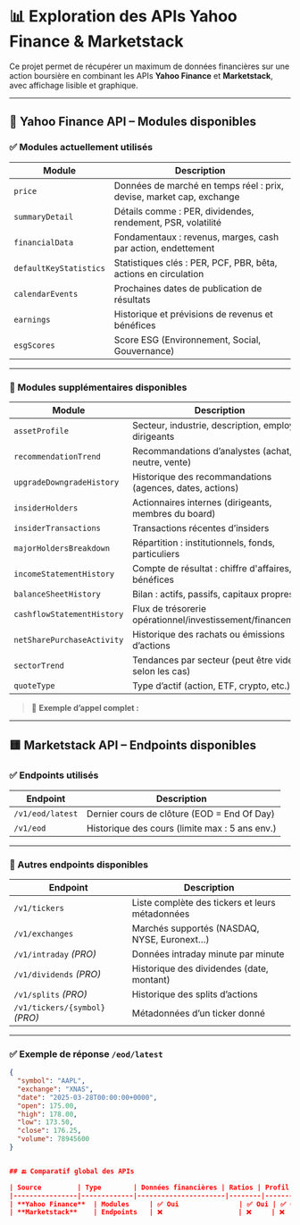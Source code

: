 
# 📊 Exploration des APIs Yahoo Finance & Marketstack

Ce projet permet de récupérer un maximum de données financières sur une action boursière en combinant les APIs **Yahoo Finance** et **Marketstack**, avec affichage lisible et graphique.

---

## 🔷 Yahoo Finance API – Modules disponibles

### ✅ Modules actuellement utilisés

| Module               | Description |
|----------------------|-------------|
| `price`              | Données de marché en temps réel : prix, devise, market cap, exchange |
| `summaryDetail`      | Détails comme : PER, dividendes, rendement, PSR, volatilité |
| `financialData`      | Fondamentaux : revenus, marges, cash par action, endettement |
| `defaultKeyStatistics` | Statistiques clés : PER, PCF, PBR, bêta, actions en circulation |
| `calendarEvents`     | Prochaines dates de publication de résultats |
| `earnings`           | Historique et prévisions de revenus et bénéfices |
| `esgScores`          | Score ESG (Environnement, Social, Gouvernance) |

---

### 🔄 Modules supplémentaires disponibles

| Module                    | Description |
|---------------------------|-------------|
| `assetProfile`            | Secteur, industrie, description, employés, dirigeants |
| `recommendationTrend`     | Recommandations d’analystes (achat, neutre, vente) |
| `upgradeDowngradeHistory` | Historique des recommandations (agences, dates, actions) |
| `insiderHolders`          | Actionnaires internes (dirigeants, membres du board) |
| `insiderTransactions`     | Transactions récentes d’insiders |
| `majorHoldersBreakdown`   | Répartition : institutionnels, fonds, particuliers |
| `incomeStatementHistory`  | Compte de résultat : chiffre d'affaires, bénéfices |
| `balanceSheetHistory`     | Bilan : actifs, passifs, capitaux propres |
| `cashflowStatementHistory`| Flux de trésorerie opérationnel/investissement/financement |
| `netSharePurchaseActivity`| Historique des rachats ou émissions d’actions |
| `sectorTrend`             | Tendances par secteur (peut être vide selon les cas) |
| `quoteType`               | Type d’actif (action, ETF, crypto, etc.) |

> 📌 **Exemple d’appel complet :**


---

## 🟨 Marketstack API – Endpoints disponibles

### ✅ Endpoints utilisés

| Endpoint            | Description |
|---------------------|-------------|
| `/v1/eod/latest`    | Dernier cours de clôture (EOD = End Of Day) |
| `/v1/eod`           | Historique des cours (limite max : 5 ans env.) |

---

### 🔄 Autres endpoints disponibles

| Endpoint                    | Description |
|-----------------------------|-------------|
| `/v1/tickers`               | Liste complète des tickers et leurs métadonnées |
| `/v1/exchanges`             | Marchés supportés (NASDAQ, NYSE, Euronext…) |
| `/v1/intraday` *(PRO)*      | Données intraday minute par minute |
| `/v1/dividends` *(PRO)*     | Historique des dividendes (date, montant) |
| `/v1/splits` *(PRO)*        | Historique des splits d’actions |
| `/v1/tickers/{symbol}` *(PRO)* | Métadonnées d’un ticker donné |

---

### ✅ Exemple de réponse `/eod/latest`

```json
{
  "symbol": "AAPL",
  "exchange": "XNAS",
  "date": "2025-03-28T00:00:00+0000",
  "open": 175.00,
  "high": 178.00,
  "low": 173.50,
  "close": 176.25,
  "volume": 78945600
}


## 🔚 Comparatif global des APIs

| Source         | Type        | Données financières | Ratios | Profil entreprise | Recos analystes | ESG  | Intraday       | Historique |
|----------------|-------------|----------------------|--------|-------------------|------------------|------|----------------|------------|
| **Yahoo Finance**  | Modules     | ✅ Oui               | ✅ Oui | ✅ Oui            | ✅ Oui           | ✅   | ❌             | ✅          |
| **Marketstack**    | Endpoints   | ❌                   | ❌     | ❌                | ❌               | ❌   | ✅ *(PRO uniquement)* | ✅          |


